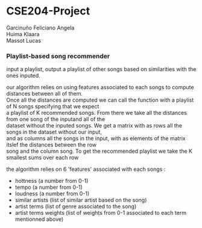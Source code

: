 # CSE204-Project

Garcinuño Feliciano Angela <br>
Huima Klaara <br>
Massot Lucas 

### Playlist-based song recommender ###

input a playlist, output a playlist of other songs based on similarities with the ones inputed.

our algorithm relies on using features associated to each songs to compute distances between all of them.<br>
Once all the distances are computed we can call the function with a playlist of N songs specifying that we expect<br>
a playlist of K recommended songs. From there we take all the distances from one song of the inputand all of the <br>
dataset without the inputed songs. We get a matrix with as rows all the songs in the dataset without our input,<br>
and as columns all the songs in the input, with as elements of the matrix itslef the distances between the row<br>
song and the column song. To get the recommended playlist we take the K smallest sums over each row<br>

the algorithm relies on 6 'features' associated with each songs :
- hottness (a number from 0-1)
- tempo (a number from 0-1)
- loudness (a number from 0-1)
- similar artists (list of similar artist based on the song)
- artist terms (list of genre associated to the song)
- artist terms weights (list of weights from 0-1 associated to each term mentionned above)

